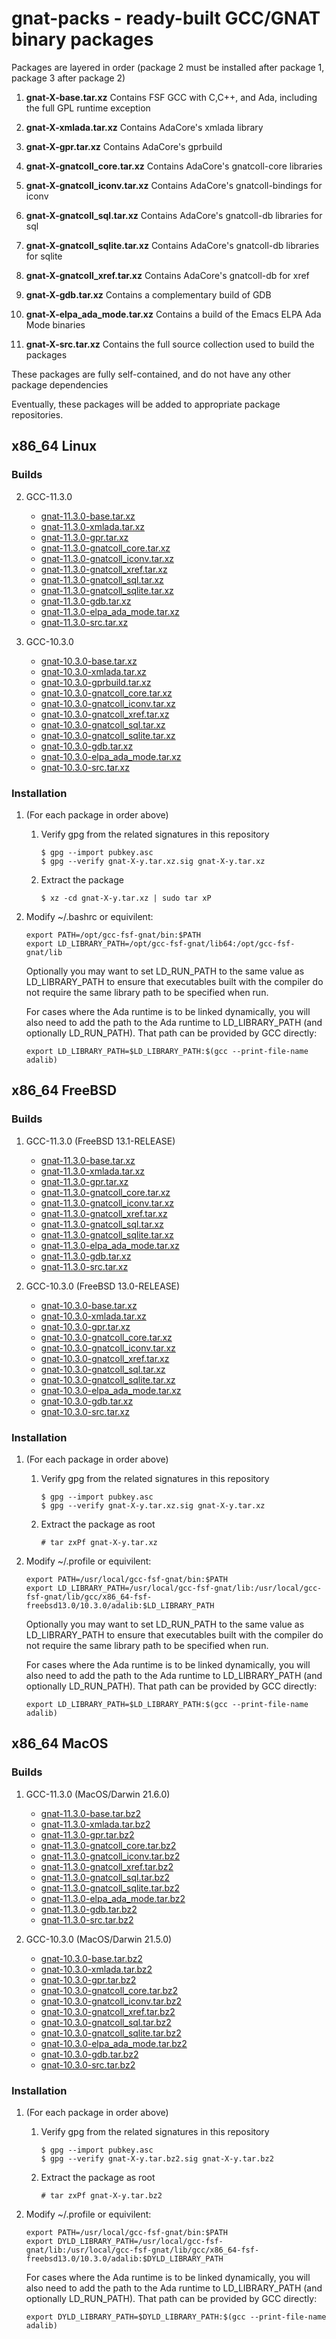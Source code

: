 # gnat-packs - ready-built GCC/GNAT binary packages

Packages are layered in order (package 2 must be installed after
package 1, package 3 after package 2)

1.  **gnat-X-base.tar.xz**
    Contains FSF GCC with C,C++, and Ada, including the full GPL
    runtime exception
2.  **gnat-X-xmlada.tar.xz**
    Contains AdaCore's xmlada library
3.  **gnat-X-gpr.tar.xz**
    Contains AdaCore's gprbuild
4.  **gnat-X-gnatcoll\_core.tar.xz**
    Contains AdaCore's gnatcoll-core libraries
5.  **gnat-X-gnatcoll\_iconv.tar.xz**
    Contains AdaCore's gnatcoll-bindings for iconv
6.  **gnat-X-gnatcoll\_sql.tar.xz**
    Contains AdaCore's gnatcoll-db libraries for sql
7.  **gnat-X-gnatcoll\_sqlite.tar.xz**
    Contains AdaCore's gnatcoll-db libraries for sqlite
8.  **gnat-X-gnatcoll\_xref.tar.xz**
    Contains AdaCore's gnatcoll-db for xref

9.  **gnat-X-gdb.tar.xz**
    Contains a complementary build of GDB
10. **gnat-X-elpa_ada_mode.tar.xz**
    Contains a build of the Emacs ELPA Ada Mode binaries
11. **gnat-X-src.tar.xz**
    Contains the full source collection used to build the packages

These packages are fully self-contained, and do not have any other package dependencies

Eventually, these packages will be added to appropriate package repositories.


## x86\_64 Linux

### Builds

2.  GCC-11.3.0

    -   [gnat-11.3.0-base.tar.xz](https://gnat-packs.annexi-strayline.com/x86_64-linux-gnu/gnat-11.3.0-base.tar.xz)
    -   [gnat-11.3.0-xmlada.tar.xz](https://gnat-packs.annexi-strayline.com/x86_64-linux-gnu/gnat-11.3.0-xmlada.tar.xz)
    -   [gnat-11.3.0-gpr.tar.xz](https://gnat-packs.annexi-strayline.com/x86_64-linux-gnu/gnat-11.3.0-gpr.tar.xz)
    -   [gnat-11.3.0-gnatcoll\_core.tar.xz](https://gnat-packs.annexi-strayline.com/x86_64-linux-gnu/gnat-11.3.0-gnatcoll_core.tar.xz)
    -   [gnat-11.3.0-gnatcoll\_iconv.tar.xz](https://gnat-packs.annexi-strayline.com/x86_64-linux-gnu/gnat-11.3.0-gnatcoll_iconv.tar.xz)
    -   [gnat-11.3.0-gnatcoll\_xref.tar.xz](https://gnat-packs.annexi-strayline.com/x86_64-linux-gnu/gnat-11.3.0-gnatcoll_xref.tar.xz)
    -   [gnat-11.3.0-gnatcoll\_sql.tar.xz](https://gnat-packs.annexi-strayline.com/x86_64-linux-gnu/gnat-11.3.0-gnatcoll_sql.tar.xz)
    -   [gnat-11.3.0-gnatcoll\_sqlite.tar.xz](https://gnat-packs.annexi-strayline.com/x86_64-linux-gnu/gnat-11.3.0-gnatcoll_sqlite.tar.xz)
    -   [gnat-11.3.0-gdb.tar.xz](https://gnat-packs.annexi-strayline.com/x86_64-linux-gnu/gnat-11.3.0-gdb.tar.xz)
    -   [gnat-11.3.0-elpa_ada_mode.tar.xz](https://gnat-packs.annexi-strayline.com/x86_64-linux-gnu/gnat-11.3.0-elpa_ada_mode.tar.xz)
    -   [gnat-11.3.0-src.tar.xz](https://gnat-packs.annexi-strayline.com/x86_64-linux-gnu/gnat-11.3.0-src.tar.xz)

2.  GCC-10.3.0

    -   [gnat-10.3.0-base.tar.xz](https://gnat-packs.annexi-strayline.com/x86_64-linux-gnu/gnat-10.3.0-base.tar.xz)
    -   [gnat-10.3.0-xmlada.tar.xz](https://gnat-packs.annexi-strayline.com/x86_64-linux-gnu/gnat-10.3.0-xmlada.tar.xz)
    -   [gnat-10.3.0-gprbuild.tar.xz](https://gnat-packs.annexi-strayline.com/x86_64-linux-gnu/gnat-10.3.0-gpr.tar.xz)
    -   [gnat-10.3.0-gnatcoll\_core.tar.xz](https://gnat-packs.annexi-strayline.com/x86_64-linux-gnu/gnat-10.3.0-gnatcoll_core.tar.xz)
    -   [gnat-10.3.0-gnatcoll\_iconv.tar.xz](https://gnat-packs.annexi-strayline.com/x86_64-linux-gnu/gnat-10.3.0-gnatcoll_iconv.tar.xz)
    -   [gnat-10.3.0-gnatcoll\_xref.tar.xz](https://gnat-packs.annexi-strayline.com/x86_64-linux-gnu/gnat-10.3.0-gnatcoll_xref.tar.xz)
    -   [gnat-10.3.0-gnatcoll\_sql.tar.xz](https://gnat-packs.annexi-strayline.com/x86_64-linux-gnu/gnat-10.3.0-gnatcoll_sql.tar.xz)
    -   [gnat-10.3.0-gnatcoll\_sqlite.tar.xz](https://gnat-packs.annexi-strayline.com/x86_64-linux-gnu/gnat-10.3.0-gnatcoll_sqlite.tar.xz)
    -   [gnat-10.3.0-gdb.tar.xz](https://gnat-packs.annexi-strayline.com/x86_64-linux-gnu/gnat-10.3.0-gdb.tar.xz)
    -   [gnat-10.3.0-elpa_ada_mode.tar.xz](https://gnat-packs.annexi-strayline.com/x86_64-linux-gnu/gnat-10.3.0-elpa_ada_mode.tar.xz)
    -   [gnat-10.3.0-src.tar.xz](https://gnat-packs.annexi-strayline.com/x86_64-linux-gnu/gnat-10.3.0-src.tar.xz)

### Installation

1.  (For each package in order above)
    1.  Verify gpg from the related signatures in this repository

        ```
        $ gpg --import pubkey.asc
        $ gpg --verify gnat-X-y.tar.xz.sig gnat-X-y.tar.xz
        ```
    
    2.  Extract the package
        
        ```$ xz -cd gnat-X-y.tar.xz | sudo tar xP```

2.  Modify ~/.bashrc or equivilent:
    ```
    export PATH=/opt/gcc-fsf-gnat/bin:$PATH
    export LD_LIBRARY_PATH=/opt/gcc-fsf-gnat/lib64:/opt/gcc-fsf-gnat/lib
    ```

    Optionally you may want to set LD_RUN_PATH to the same value as LD_LIBRARY_PATH to ensure that executables built with the compiler do not require the same library path to be specified when run.

    For cases where the Ada runtime is to be linked dynamically, you will also need to add the path to the Ada runtime to LD_LIBRARY_PATH (and optionally LD_RUN_PATH). That path can be provided by GCC directly:
    ```
    export LD_LIBRARY_PATH=$LD_LIBRARY_PATH:$(gcc --print-file-name adalib)
    ```


## x86\_64 FreeBSD

### Builds

1.  GCC-11.3.0 (FreeBSD 13.1-RELEASE)

    -   [gnat-11.3.0-base.tar.xz](https://gnat-packs.annexi-strayline.com/x86_64-fsf-freebsd13.1/gnat-11.3.0-base.tar.xz)
    -   [gnat-11.3.0-xmlada.tar.xz](https://gnat-packs.annexi-strayline.com/x86_64-fsf-freebsd13.1/gnat-11.3.0-xmlada.tar.xz)
    -   [gnat-11.3.0-gpr.tar.xz](https://gnat-packs.annexi-strayline.com/x86_64-fsf-freebsd13.1/gnat-11.3.0-gpr.tar.xz)
    -   [gnat-11.3.0-gnatcoll\_core.tar.xz](https://gnat-packs.annexi-strayline.com/x86_64-fsf-freebsd13.1/gnat-11.3.0-gnatcoll_core.tar.xz)
    -   [gnat-11.3.0-gnatcoll\_iconv.tar.xz](https://gnat-packs.annexi-strayline.com/x86_64-fsf-freebsd13.1/gnat-11.3.0-gnatcoll_iconv.tar.xz)
    -   [gnat-11.3.0-gnatcoll\_xref.tar.xz](https://gnat-packs.annexi-strayline.com/x86_64-fsf-freebsd13.1/gnat-11.3.0-gnatcoll_xref.tar.xz)
    -   [gnat-11.3.0-gnatcoll\_sql.tar.xz](https://gnat-packs.annexi-strayline.com/x86_64-fsf-freebsd13.1/gnat-11.3.0-gnatcoll_sql.tar.xz)
    -   [gnat-11.3.0-gnatcoll\_sqlite.tar.xz](https://gnat-packs.annexi-strayline.com/x86_64-fsf-freebsd13.1/gnat-11.3.0-gnatcoll_sqlite.tar.xz)
    -   [gnat-11.3.0-elpa_ada_mode.tar.xz](https://gnat-packs.annexi-strayline.com/x86_64-fsf-freebsd13.1/gnat-11.3.0-elpa_ada_mode.tar.xz)
    -   [gnat-11.3.0-gdb.tar.xz](https://gnat-packs.annexi-strayline.com/x86_64-fsf-freebsd13.1/gnat-11.3.0-gdb.tar.xz)
    -   [gnat-11.3.0-src.tar.xz](https://gnat-packs.annexi-strayline.com/x86_64-fsf-freebsd13.1/gnat-11.3.0-src.tar.xz)

2.  GCC-10.3.0 (FreeBSD 13.0-RELEASE)

    -   [gnat-10.3.0-base.tar.xz](https://gnat-packs.annexi-strayline.com/x86_64-fsf-freebsd13.0/gnat-10.3.0-base.tar.xz)
    -   [gnat-10.3.0-xmlada.tar.xz](https://gnat-packs.annexi-strayline.com/x86_64-fsf-freebsd13.0/gnat-10.3.0-xmlada.tar.xz)
    -   [gnat-10.3.0-gpr.tar.xz](https://gnat-packs.annexi-strayline.com/x86_64-fsf-freebsd13.0/gnat-10.3.0-gpr.tar.xz)
    -   [gnat-10.3.0-gnatcoll\_core.tar.xz](https://gnat-packs.annexi-strayline.com/x86_64-fsf-freebsd13.0/gnat-10.3.0-gnatcoll_core.tar.xz)
    -   [gnat-10.3.0-gnatcoll\_iconv.tar.xz](https://gnat-packs.annexi-strayline.com/x86_64-fsf-freebsd13.0/gnat-10.3.0-gnatcoll_iconv.tar.xz)
    -   [gnat-10.3.0-gnatcoll\_xref.tar.xz](https://gnat-packs.annexi-strayline.com/x86_64-fsf-freebsd13.0/gnat-10.3.0-gnatcoll_xref.tar.xz)
    -   [gnat-10.3.0-gnatcoll\_sql.tar.xz](https://gnat-packs.annexi-strayline.com/x86_64-fsf-freebsd13.0/gnat-10.3.0-gnatcoll_sql.tar.xz)
    -   [gnat-10.3.0-gnatcoll\_sqlite.tar.xz](https://gnat-packs.annexi-strayline.com/x86_64-fsf-freebsd13.0/gnat-10.3.0-gnatcoll_sqlite.tar.xz)
    -   [gnat-10.3.0-elpa_ada_mode.tar.xz](https://gnat-packs.annexi-strayline.com/x86_64-fsf-freebsd13.0/gnat-10.3.0-elpa_ada_mode.tar.xz)
    -   [gnat-10.3.0-gdb.tar.xz](https://gnat-packs.annexi-strayline.com/x86_64-fsf-freebsd13.0/gnat-10.3.0-gdb.tar.xz)
    -   [gnat-10.3.0-src.tar.xz](https://gnat-packs.annexi-strayline.com/x86_64-fsf-freebsd13.0/gnat-10.3.0-src.tar.xz)


### Installation

1.  (For each package in order above)
    1.  Verify gpg from the related signatures in this repository

        ```
        $ gpg --import pubkey.asc
        $ gpg --verify gnat-X-y.tar.xz.sig gnat-X-y.tar.xz
        ```
    
    2.  Extract the package as root
        
        ```# tar zxPf gnat-X-y.tar.xz```

2.  Modify ~/.profile or equivilent:

    ```
    export PATH=/usr/local/gcc-fsf-gnat/bin:$PATH
    export LD_LIBRARY_PATH=/usr/local/gcc-fsf-gnat/lib:/usr/local/gcc-fsf-gnat/lib/gcc/x86_64-fsf-freebsd13.0/10.3.0/adalib:$LD_LIBRARY_PATH
    ```

    Optionally you may want to set LD_RUN_PATH to the same value as LD_LIBRARY_PATH to ensure that executables built with the compiler do not require the same library path to be specified when run.

    For cases where the Ada runtime is to be linked dynamically, you will also need to add the path to the Ada runtime to LD_LIBRARY_PATH (and optionally LD_RUN_PATH). That path can be provided by GCC directly:
    ```
    export LD_LIBRARY_PATH=$LD_LIBRARY_PATH:$(gcc --print-file-name adalib)
    ```

## x86\_64 MacOS

### Builds

1.  GCC-11.3.0 (MacOS/Darwin 21.6.0)

    -   [gnat-11.3.0-base.tar.bz2](https://gnat-packs.annexi-strayline.com/x86_64-apple-darwin21.6.0/gnat-11.3.0-base.tar.bz2)
    -   [gnat-11.3.0-xmlada.tar.bz2](https://gnat-packs.annexi-strayline.com/x86_64-apple-darwin21.6.0/gnat-11.3.0-xmlada.tar.bz2)
    -   [gnat-11.3.0-gpr.tar.bz2](https://gnat-packs.annexi-strayline.com/x86_64-apple-darwin21.6.0/gnat-11.3.0-gpr.tar.bz2)
    -   [gnat-11.3.0-gnatcoll\_core.tar.bz2](https://gnat-packs.annexi-strayline.com/x86_64-apple-darwin21.6.0/gnat-11.3.0-gnatcoll_core.tar.bz2)
    -   [gnat-11.3.0-gnatcoll\_iconv.tar.bz2](https://gnat-packs.annexi-strayline.com/x86_64-apple-darwin21.6.0/gnat-11.3.0-gnatcoll_iconv.tar.bz2)
    -   [gnat-11.3.0-gnatcoll\_xref.tar.bz2](https://gnat-packs.annexi-strayline.com/x86_64-apple-darwin21.6.0/gnat-11.3.0-gnatcoll_xref.tar.bz2)
    -   [gnat-11.3.0-gnatcoll\_sql.tar.bz2](https://gnat-packs.annexi-strayline.com/x86_64-apple-darwin21.6.0/gnat-11.3.0-gnatcoll_sql.tar.bz2)
    -   [gnat-11.3.0-gnatcoll\_sqlite.tar.bz2](https://gnat-packs.annexi-strayline.com/x86_64-apple-darwin21.6.0/gnat-11.3.0-gnatcoll_sqlite.tar.bz2)
    -   [gnat-11.3.0-elpa_ada_mode.tar.bz2](https://gnat-packs.annexi-strayline.com/x86_64-apple-darwin21.6.0/gnat-11.3.0-elpa_ada_mode.tar.bz2)
    -   [gnat-11.3.0-gdb.tar.bz2](https://gnat-packs.annexi-strayline.com/x86_64-apple-darwin21.6.0/gnat-11.3.0-gdb.tar.bz2)
    -   [gnat-11.3.0-src.tar.bz2](https://gnat-packs.annexi-strayline.com/x86_64-apple-darwin21.6.0/gnat-11.3.0-src.tar.bz2)

2.  GCC-10.3.0 (MacOS/Darwin 21.5.0)

    -   [gnat-10.3.0-base.tar.bz2](https://gnat-packs.annexi-strayline.com/x86_64-apple-darwin21.5.0/gnat-10.3.0-base.tar.bz2)
    -   [gnat-10.3.0-xmlada.tar.bz2](https://gnat-packs.annexi-strayline.com/x86_64-apple-darwin21.5.0/gnat-10.3.0-xmlada.tar.bz2)
    -   [gnat-10.3.0-gpr.tar.bz2](https://gnat-packs.annexi-strayline.com/x86_64-apple-darwin21.5.0/gnat-10.3.0-gpr.tar.bz2)
    -   [gnat-10.3.0-gnatcoll\_core.tar.bz2](https://gnat-packs.annexi-strayline.com/x86_64-apple-darwin21.5.0/gnat-10.3.0-gnatcoll_core.tar.bz2)
    -   [gnat-10.3.0-gnatcoll\_iconv.tar.bz2](https://gnat-packs.annexi-strayline.com/x86_64-apple-darwin21.5.0/gnat-10.3.0-gnatcoll_iconv.tar.bz2)
    -   [gnat-10.3.0-gnatcoll\_xref.tar.bz2](https://gnat-packs.annexi-strayline.com/x86_64-apple-darwin21.5.0/gnat-10.3.0-gnatcoll_xref.tar.bz2)
    -   [gnat-10.3.0-gnatcoll\_sql.tar.bz2](https://gnat-packs.annexi-strayline.com/x86_64-apple-darwin21.5.0/gnat-10.3.0-gnatcoll_sql.tar.bz2)
    -   [gnat-10.3.0-gnatcoll\_sqlite.tar.bz2](https://gnat-packs.annexi-strayline.com/x86_64-apple-darwin21.5.0/gnat-10.3.0-gnatcoll_sqlite.tar.bz2)
    -   [gnat-10.3.0-elpa_ada_mode.tar.bz2](https://gnat-packs.annexi-strayline.com/x86_64-apple-darwin21.5.0/gnat-10.3.0-elpa_ada_mode.tar.bz2)
    -   [gnat-10.3.0-gdb.tar.bz2](https://gnat-packs.annexi-strayline.com/x86_64-apple-darwin21.5.0/gnat-10.3.0-gdb.tar.bz2)
    -   [gnat-10.3.0-src.tar.bz2](https://gnat-packs.annexi-strayline.com/x86_64-apple-darwin21.5.0/gnat-10.3.0-src.tar.bz2)


### Installation

1.  (For each package in order above)
    1.  Verify gpg from the related signatures in this repository

        ```
        $ gpg --import pubkey.asc
        $ gpg --verify gnat-X-y.tar.bz2.sig gnat-X-y.tar.bz2
        ```
    
    2.  Extract the package as root
        
        ```# tar zxPf gnat-X-y.tar.bz2```

2.  Modify ~/.profile or equivilent:
    ```
    export PATH=/usr/local/gcc-fsf-gnat/bin:$PATH
    export DYLD_LIBRARY_PATH=/usr/local/gcc-fsf-gnat/lib:/usr/local/gcc-fsf-gnat/lib/gcc/x86_64-fsf-freebsd13.0/10.3.0/adalib:$DYLD_LIBRARY_PATH
    ```

    For cases where the Ada runtime is to be linked dynamically, you will also need to add the path to the Ada runtime to LD_LIBRARY_PATH (and optionally LD_RUN_PATH). That path can be provided by GCC directly:
    ```
    export DYLD_LIBRARY_PATH=$DYLD_LIBRARY_PATH:$(gcc --print-file-name adalib)
    ```